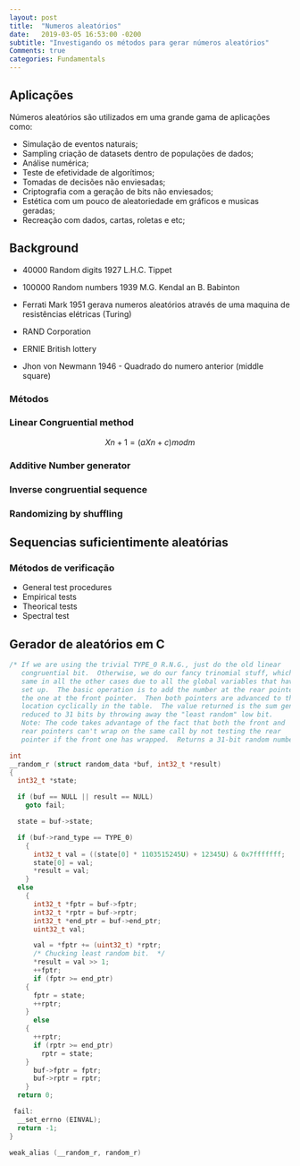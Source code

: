 ```yaml
---
layout: post
title:  "Numeros aleatórios"
date:	2019-03-05 16:53:00 -0200
subtitle: "Investigando os métodos para gerar números aleatórios"
Comments: true
categories: Fundamentals
---
```


## Aplicações

Números aleatórios são utilizados em uma grande gama de aplicações como:

- Simulação de eventos naturais;
- Sampling criação de datasets dentro de populações de dados;
- Análise numérica;
- Teste de efetividade de algorítimos;
- Tomadas de decisões não enviesadas;
- Criptografia com a geração de bits não enviesados;
- Estética com um pouco de aleatoriedade em gráficos e musicas geradas;
- Recreação com dados, cartas, roletas e etc;

## Background

- 40000 Random digits 1927 L.H.C. Tippet

- 100000 Random numbers 1939 M.G. Kendal an B. Babinton

- Ferrati Mark 1951 gerava numeros aleatórios através de uma maquina de resistências elétricas (Turing)

- RAND Corporation

- ERNIE British lottery

- Jhon von Newmann 1946 - Quadrado do numero anterior (middle square)

### Métodos

### Linear Congruential method

$$
Xn+1= (aXn+c)mod m
$$

### Additive Number generator

### Inverse congruential sequence

### Randomizing by shuffling

## Sequencias suficientimente aleatórias

### Métodos de verificação

- General test procedures
- Empirical tests
- Theorical tests
- Spectral test

## Gerador de aleatórios em C

```c
/* If we are using the trivial TYPE_0 R.N.G., just do the old linear
   congruential bit.  Otherwise, we do our fancy trinomial stuff, which is the
   same in all the other cases due to all the global variables that have been
   set up.  The basic operation is to add the number at the rear pointer into
   the one at the front pointer.  Then both pointers are advanced to the next
   location cyclically in the table.  The value returned is the sum generated,
   reduced to 31 bits by throwing away the "least random" low bit.
   Note: The code takes advantage of the fact that both the front and
   rear pointers can't wrap on the same call by not testing the rear
   pointer if the front one has wrapped.  Returns a 31-bit random number.  */

int
__random_r (struct random_data *buf, int32_t *result)
{
  int32_t *state;

  if (buf == NULL || result == NULL)
    goto fail;

  state = buf->state;

  if (buf->rand_type == TYPE_0)
    {
      int32_t val = ((state[0] * 1103515245U) + 12345U) & 0x7fffffff;
      state[0] = val;
      *result = val;
    }
  else
    {
      int32_t *fptr = buf->fptr;
      int32_t *rptr = buf->rptr;
      int32_t *end_ptr = buf->end_ptr;
      uint32_t val;

      val = *fptr += (uint32_t) *rptr;
      /* Chucking least random bit.  */
      *result = val >> 1;
      ++fptr;
      if (fptr >= end_ptr)
	{
	  fptr = state;
	  ++rptr;
	}
      else
	{
	  ++rptr;
	  if (rptr >= end_ptr)
	    rptr = state;
	}
      buf->fptr = fptr;
      buf->rptr = rptr;
    }
  return 0;

 fail:
  __set_errno (EINVAL);
  return -1;
}

weak_alias (__random_r, random_r)
```
